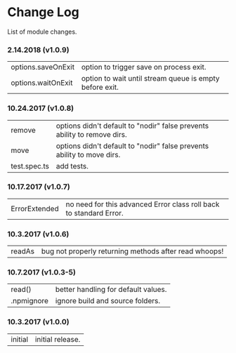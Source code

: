 # Change Log

List of module changes.

### 2.14.2018 (v1.0.9)

<table>
  <tr><td>options.saveOnExit</td><td>option to trigger save on process exit.</td></tr>
  <tr><td>options.waitOnExit</td><td>option to wait until stream queue is empty before exit.</td></tr>
</table>

### 10.24.2017 (v1.0.8)

<table>
  <tr><td>remove</td><td>options didn't default to "nodir" false prevents ability to remove dirs.</td></tr>
  <tr><td>move</td><td>options didn't default to "nodir" false prevents ability to move dirs.</td></tr>
  <tr><td>test.spec.ts</td><td>add tests.</td></tr>
</table>

### 10.17.2017 (v1.0.7)

<table>
  <tr><td>ErrorExtended</td><td>no need for this advanced Error class roll back to standard Error.</td></tr>
</table>

### 10.3.2017 (v1.0.6)

<table>
  <tr><td>readAs</td><td>bug not properly returning methods after read whoops!</td></tr>
</table>

### 10.7.2017 (v1.0.3-5)

<table>
  <tr><td>read()</td><td>better handling for default values.</td></tr>
  <tr><td>.npmignore</td><td>ignore build and source folders.</td></tr>
</table>

### 10.3.2017 (v1.0.0)

<table>
  <tr><td>initial</td><td>initial release.</td></tr>
</table>